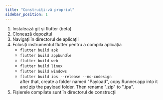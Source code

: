 ```yaml
---
title: "Construiți-vă propriul"
sidebar_position: 1
---
```


1. Instalează git și flutter (beta)
2. Clonează depozitul
3. Navigați în directorul de aplicații
4. Folosiți instrumentul flutter pentru a compila aplicația
   * `flutter build apk`
   * `flutter build appbundle`
   * `flutter build web`
   * `flutter build linux`
   * `flutter build windows`
   * `flutter build ios --release --no-codesign`\
     after that, create a folder named "Payload", copy Runner.app into it and zip the payload folder. Then rename ".zip" to ".ipa".
5. Fișierele compilate sunt în directorul de construcții
